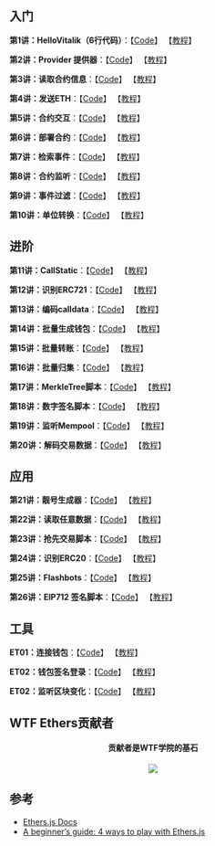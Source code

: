 
## 入门
**第1讲：HelloVitalik（6行代码）**：【[Code](https://github.com/q573927428/WTF-Ethers//blob/main/01_HelloVitalik)】 【[教程](https://github.com/q573927428/WTF-Ethers//blob/main/01_HelloVitalik/readme.md)】

**第2讲：Provider 提供器**：【[Code](https://github.com/q573927428/WTF-Ethers//blob/main/02_Provider)】 【[教程](https://github.com/q573927428/WTF-Ethers//blob/main/02_Provider/readme.md)】

**第3讲：读取合约信息**：【[Code](https://github.com/q573927428/WTF-Ethers//blob/main/03_ReadContract)】 【[教程](https://github.com/q573927428/WTF-Ethers//blob/main/03_ReadContract/readme.md)】

**第4讲：发送ETH**：【[Code](https://github.com/q573927428/WTF-Ethers//blob/main/04_SendETH)】 【[教程](https://github.com/q573927428/WTF-Ethers//blob/main/04_SendETH/readme.md)】

**第5讲：合约交互**：【[Code](https://github.com/q573927428/WTF-Ethers//blob/main/05_WriteContract)】 【[教程](https://github.com/q573927428/WTF-Ethers//blob/main/05_WriteContract/readme.md)】

**第6讲：部署合约**：【[Code](https://github.com/q573927428/WTF-Ethers//blob/main/06_DeployContract)】 【[教程](https://github.com/q573927428/WTF-Ethers//blob/main/06_DeployContract/readme.md)】

**第7讲：检索事件**：【[Code](https://github.com/q573927428/WTF-Ethers//blob/main/07_Event)】 【[教程](https://github.com/q573927428/WTF-Ethers//blob/main/07_Event/readme.md)】


**第8讲：合约监听**：【[Code](https://github.com/q573927428/WTF-Ethers//blob/main/08_ContractListener)】 【[教程](https://github.com/q573927428/WTF-Ethers//blob/main/08_ContractListener/readme.md)】


**第9讲：事件过滤**：【[Code](https://github.com/q573927428/WTF-Ethers//blob/main/09_EventFilter)】 【[教程](https://github.com/q573927428/WTF-Ethers//blob/main/09_EventFilter/readme.md)】

**第10讲：单位转换**：【[Code](https://github.com/q573927428/WTF-Ethers//blob/main/10_Units)】 【[教程](https://github.com/q573927428/WTF-Ethers//blob/main/10_Units/readme.md)】

## 进阶

**第11讲：CallStatic**：【[Code](https://github.com/q573927428/WTF-Ethers//blob/main/11_StaticCall)】 【[教程](https://github.com/q573927428/WTF-Ethers//blob/main/11_StaticCall/readme.md)】

**第12讲：识别ERC721**：【[Code](https://github.com/q573927428/WTF-Ethers//blob/main/12_ERC721Check)】 【[教程](https://github.com/q573927428/WTF-Ethers//blob/main/12_ERC721Check/readme.md)】

**第13讲：编码calldata**：【[Code](https://github.com/q573927428/WTF-Ethers//blob/main/13_EncodeCalldata)】 【[教程](https://github.com/q573927428/WTF-Ethers//blob/main/13_EncodeCalldata/readme.md)】

**第14讲：批量生成钱包**：【[Code](https://github.com/q573927428/WTF-Ethers//blob/main/14_HDwallet)】 【[教程](https://github.com/q573927428/WTF-Ethers//blob/main/14_HDwallet/readme.md)】

**第15讲：批量转账**：【[Code](https://github.com/q573927428/WTF-Ethers//blob/main/15_MultiTransfer)】 【[教程](https://github.com/q573927428/WTF-Ethers//blob/main/15_MultiTransfer/readme.md)】

**第16讲：批量归集**：【[Code](https://github.com/q573927428/WTF-Ethers//blob/main/16_MultiCollect)】 【[教程](https://github.com/q573927428/WTF-Ethers//blob/main/16_MultiCollect/readme.md)】

**第17讲：MerkleTree脚本**：【[Code](https://github.com/q573927428/WTF-Ethers//blob/main/17_MerkleTree)】 【[教程](https://github.com/q573927428/WTF-Ethers//blob/main/17_MerkleTree/readme.md)】

**第18讲：数字签名脚本**：【[Code](https://github.com/q573927428/WTF-Ethers//blob/main/18_Signature)】 【[教程](https://github.com/q573927428/WTF-Ethers//blob/main/18_Signature/readme.md)】

**第19讲：监听Mempool**：【[Code](https://github.com/q573927428/WTF-Ethers//blob/main/19_Mempool)】 【[教程](https://github.com/q573927428/WTF-Ethers//blob/main/19_Mempool/readme.md)】

**第20讲：解码交易数据**：【[Code](https://github.com/q573927428/WTF-Ethers//blob/main/20_DecodeTx)】 【[教程](https://github.com/q573927428/WTF-Ethers//blob/main/20_DecodeTx/readme.md)】

## 应用

**第21讲：靓号生成器**：【[Code](https://github.com/q573927428/WTF-Ethers//blob/main/21_VanityAddress)】 【[教程](https://github.com/q573927428/WTF-Ethers//blob/main/21_VanityAddress/readme.md)】

**第22讲：读取任意数据**：【[Code](https://github.com/q573927428/WTF-Ethers//blob/main/22_ReadAnyData)】 【[教程](https://github.com/q573927428/WTF-Ethers//blob/main/22_ReadAnyData/readme.md)】

**第23讲：抢先交易脚本**：【[Code](https://github.com/q573927428/WTF-Ethers//blob/main/23_Frontrun)】 【[教程](https://github.com/q573927428/WTF-Ethers//blob/main/23_Frontrun/readme.md)】

**第24讲：识别ERC20**：【[Code](https://github.com/q573927428/WTF-Ethers//blob/main/24_ERC20Check)】 【[教程](https://github.com/q573927428/WTF-Ethers//blob/main/24_ERC20Check/readme.md)】

**第25讲：Flashbots**：【[Code](https://github.com/q573927428/WTF-Ethers//blob/main/25_Flashbots)】 【[教程](https://github.com/q573927428/WTF-Ethers//blob/main/25_Flashbots/readme.md)】

**第26讲：EIP712 签名脚本**：【[Code](https://github.com/q573927428/WTF-Ethers//blob/main/26_EIP712)】 【[教程](https://github.com/q573927428/WTF-Ethers//blob/main/26_EIP712/readme.md)】

## 工具

**ET01：连接钱包**：【[Code](https://github.com/q573927428/WTF-Ethers//blob/main/ET01_Metamask)】 【[教程](https://github.com/q573927428/WTF-Ethers//blob/main/ET01_Metamask/readme.md)】

**ET02：钱包签名登录**：【[Code](https://github.com/q573927428/WTF-Ethers//blob/main/ET02_SignInWithEthereum)】 【[教程](https://github.com/q573927428/WTF-Ethers//blob/main/ET02_SignInWithEthereum/readme.md)】

**ET02：监听区块变化**：【[Code](https://github.com/q573927428/WTF-Ethers/tree/main/qita/监听区块变化.js)】 【[教程](https://github.com/q573927428/WTF-Ethers/tree/main/qita)】

## WTF Ethers贡献者
<div align="center">
  <h4 align="center">
    贡献者是WTF学院的基石
  </h4>
  <a href="https://github.com/WTFAcademy/WTF-Ethers/graphs/contributors">
    <img src="https://contrib.rocks/image?repo=WTFAcademy/WTF-Ethers" />
  </a>
</div>

## 参考
- [Ethers.js Docs](https://docs.ethers.org/v5/)
- [A beginner’s guide: 4 ways to play with Ethers.js](https://dev.to/yakult/a-beginers-guide-four-ways-to-play-with-ethersjs-354a)
